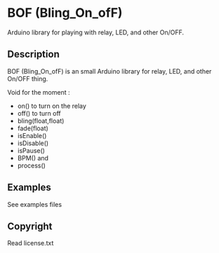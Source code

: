 # BOF (Bling_On_ofF)

Arduino library for playing with relay, LED, and other On/OFF.

## Description
BOF (Bling_On_ofF) is an small Arduino library for relay, LED, and other On/OFF thing. 

Void for the moment :
- on() to turn on the relay 
- off() to turn off
- bling(float,float)
- fade(float) 
- isEnable()
- isDisable()
- isPause()
- BPM()
and
- process()

## Examples
See examples files
 
## Copyright
Read license.txt

